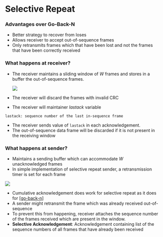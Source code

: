 # Selective Repeat

### Advantages over Go-Back-N
- Better strategy to recover from loses
- Allows receiver to accept out-of-sequence frames
- Only retransmits frames which that have been lost and not the frames that have been correctly received

### What happens at receiver?

- The receiver maintains a sliding window of _W_ frames and stores in a buffer the out-of-sequence frames.

  ![](https://www.computer-networking.info/2nd/html/_images/selrepeatwin.png)

- The receiver will discard the frames with invalid CRC
- The receiver will maintainer _lastack_ variable

```
lastack: sequence number of the last in-sequence frame
```

- The receiver sends value of `lastack` in each acknowledgement.
- The out-of-sequence data frame will be discarded if it is not present in the receiving window

### What happens at sender?

- Maintains a sending buffer which can accommodate _W_ unacknowledged frames
- In simple implementation of selective repeat sender, a retransmission timer is set for each frame

![](https://www.computer-networking.info/2nd/html/_images/selrepeat.png)

- Cumulative acknowledgement does work for selective repeat as it does for [[go-back-n]]
- A sender might retransmit the frame which was already received out-of-sequence
- To prevent this from happening, receiver attaches the sequence number of the frames received which are present in the window.
- **Selective Acknowledgement**: Acknowledgement containing list of the sequence numbers of all frames that have already been received

[//begin]: # "Autogenerated link references for markdown compatibility"
[go-back-n]: go-back-n "Go-Back-N"
[//end]: # "Autogenerated link references"
